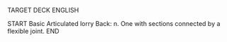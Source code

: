 TARGET DECK
ENGLISH

START
Basic
Articulated lorry
Back: n. One with sections connected by a flexible joint.
END
